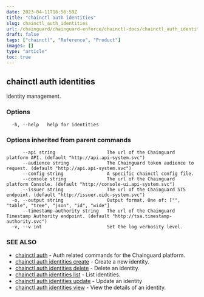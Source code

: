 ```yaml
---
date: 2023-04-11T16:56:59Z
title: "chainctl auth identities"
slug: chainctl_auth_identities
url: /chainguard/chainguard-enforce/chainctl-docs/chainctl_auth_identities/
draft: false
tags: ["chainctl", "Reference", "Product"]
images: []
type: "article"
toc: true
---
```

## chainctl auth identities

Identity management.

### Options

```
  -h, --help   help for identities
```

### Options inherited from parent commands

```
      --api string                   The url of the Chainguard platform API. (default "http://api.api-system.svc")
      --audience string              The Chainguard token audience to request. (default "http://api.api-system.svc")
      --config string                A specific chainctl config file.
      --console string               The url of the Chainguard platform Console. (default "http://console-ui.api-system.svc")
      --issuer string                The url of the Chainguard STS endpoint. (default "http://issuer.oidc-system.svc")
  -o, --output string                Output format. One of: ["", "table", "tree", "json", "id", "wide"]
      --timestamp-authority string   The url of the Chainguard Timestamp Authority endpoint. (default "http://tsa.timestamp-authority.svc")
  -v, --v int                        Set the log verbosity level.
```

### SEE ALSO

* [chainctl auth](/chainguard/chainguard-enforce/chainctl-docs/chainctl_auth/)	 - Auth related commands for the Chainguard platform.
* [chainctl auth identities create](/chainguard/chainguard-enforce/chainctl-docs/chainctl_auth_identities_create/)	 - Create a new identity.
* [chainctl auth identities delete](/chainguard/chainguard-enforce/chainctl-docs/chainctl_auth_identities_delete/)	 - Delete an identity.
* [chainctl auth identities list](/chainguard/chainguard-enforce/chainctl-docs/chainctl_auth_identities_list/)	 - List identities.
* [chainctl auth identities update](/chainguard/chainguard-enforce/chainctl-docs/chainctl_auth_identities_update/)	 - Update an identity
* [chainctl auth identities view](/chainguard/chainguard-enforce/chainctl-docs/chainctl_auth_identities_view/)	 - View the details of an identity.

